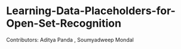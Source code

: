 # Learning-Data-Placeholders-for-Open-Set-Recognition
Contributors: Aditya Panda , Soumyadweep Mondal
